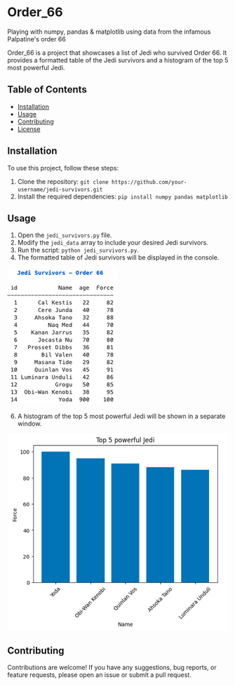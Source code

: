 # Order_66
Playing with numpy, pandas &amp; matplotlib using data from the infamous Palpatine's order 66

Order_66 is a project that showcases a list of Jedi who survived Order 66. It provides a formatted table of the Jedi survivors and a histogram of the top 5 most powerful Jedi.

## Table of Contents
- [Installation](#installation)
- [Usage](#usage)
- [Contributing](#contributing)
- [License](#license)

## Installation

To use this project, follow these steps:

1. Clone the repository: `git clone https://github.com/your-username/jedi-survivors.git`
2. Install the required dependencies: `pip install numpy pandas matplotlib`

## Usage

1. Open the `jedi_survivors.py` file.
2. Modify the `jedi_data` array to include your desired Jedi survivors.
3. Run the script: `python jedi_survivors.py`.
4. The formatted table of Jedi survivors will be displayed in the console.

![table.png](img/table.png)

6. A histogram of the top 5 most powerful Jedi will be shown in a separate window.

![histogram.png](img/histogram.png)

## Contributing

Contributions are welcome! If you have any suggestions, bug reports, or feature requests, please open an issue or submit a pull request.
